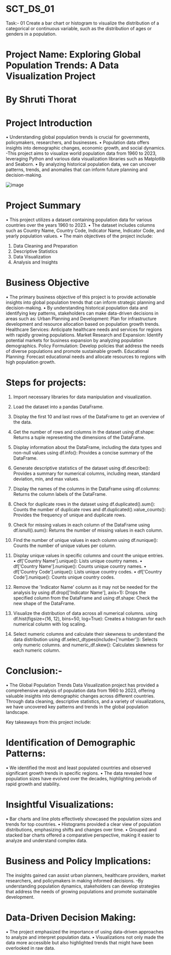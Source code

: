 # SCT_DS_01

Task:- 01
Create a bar chart or histogram to visualize the distribution of a categorical or continuous variable, such as the distribution of ages or genders in a population.

# Project Name: Exploring Global Population Trends: A Data Visualization Project

# By Shruti Thorat


# Project Introduction

•	Understanding global population trends is crucial for governments, policymakers, researchers, and businesses.
•	Population data offers insights into demographic changes, economic growth, and social dynamics. -This project aims to visualize world population data from 1960 to 2023, leveraging Python and various data visualization libraries such as Matplotlib and Seaborn.
•	By analyzing historical population data, we can uncover patterns, trends, and anomalies that can inform future planning and decision-making.

![image](https://github.com/user-attachments/assets/0260b432-39e9-4a63-938f-25d693d4674a)

# Project Summary

•	This project utilizes a dataset containing population data for various countries over the years 1960 to 2023.
•	The dataset includes columns such as Country Name, Country Code, Indicator Name, Indicator Code, and yearly population values.
•	The main objectives of the project include: 

1. Data Cleaning and Preparation
2. Descriptive Statistics
3. Data Visualization
4. Analysis and Insights

   
# Business Objective

•	The primary business objective of this project is to provide actionable insights into global population trends that can inform strategic planning and decision-making.
•	By understanding historical population data and identifying key patterns, stakeholders can make data-driven decisions in areas such as:
Urban Planning and Development: Plan for infrastructure development and resource allocation based on population growth trends.
Healthcare Services: Anticipate healthcare needs and services for regions with rapidly growing populations.
Market Research and Expansion: Identify potential markets for business expansion by analyzing population demographics.
Policy Formulation: Develop policies that address the needs of diverse populations and promote sustainable growth.
Educational Planning: Forecast educational needs and allocate resources to regions with high population growth.


# Steps for projects:
1. Import necessary libraries for data manipulation and visualization.
   
2. Load the dataset into a pandas DataFrame.
   
3. Display the first 10 and last rows of the DataFrame to get an overview of the data.
  
4. Get the number of rows and columns in the dataset using df.shape: Returns a tuple representing the dimensions of the DataFrame.
 
5. Display information about the DataFrame, including the data types and non-null values using df.info(): Provides a concise summary of the DataFrame.
 
6. Generate descriptive statistics of the dataset using df.describe(): Provides a summary for numerical columns, including mean, standard deviation, min, and max values.
 
7. Display the names of the columns in the DataFrame using df.columns: Returns the column labels of the DataFrame.
 
8. Check for duplicate rows in the dataset using df.duplicated().sum(): Counts the number of duplicate rows and df.duplicated().value_counts(): Provides the frequency of unique and duplicate rows.
 
9. Check for missing values in each column of the DataFrame using df.isnull().sum(): Returns the number of missing values in each column.
 
10. Find the number of unique values in each column using df.nunique(): Counts the number of unique values per column.
 
11. Display unique values in specific columns and count the unique entries.
•	df['Country Name'].unique(): Lists unique country names.
•	df['Country Name'].nunique(): Counts unique country names.
•	df['Country Code'].unique(): Lists unique country codes.
•	df['Country Code'].nunique(): Counts unique country codes.

12. Remove the 'Indicator Name' column as it may not be needed for the analysis by using df.drop(['Indicator Name'], axis=1): Drops the specified column from the DataFrame and using df.shape: Check the new shape of the DataFrame.
    
13. Visualize the distribution of data across all numerical columns. using df.hist(figsize=(16, 12), bins=50, log=True): Creates a histogram for each numerical column with log scaling.
    
14. Select numeric columns and calculate their skewness to understand the data distribution using df.select_dtypes(include=['number']): Selects only numeric columns. and numeric_df.skew(): Calculates skewness for each numeric column.


# Conclusion:-

•	The Global Population Trends Data Visualization project has provided a comprehensive analysis of population data from 1960 to 2023, offering valuable insights into demographic changes across different countries. Through data cleaning, descriptive statistics, and a variety of visualizations, we have uncovered key patterns and trends in the global population landscape.

 Key takeaways from this project include:

# Identification of Demographic Patterns:
•	We identified the most and least populated countries and observed significant growth trends in specific regions.
•	The data revealed how population sizes have evolved over the decades, highlighting periods of rapid growth and stability.

# Insightful Visualizations:
•	Bar charts and line plots effectively showcased the population sizes and trends for top countries.
•	Histograms provided a clear view of population distributions, emphasizing shifts and changes over time.
•	Grouped and stacked bar charts offered a comparative perspective, making it easier to analyze and understand complex data.

# Business and Policy Implications:
The insights gained can assist urban planners, healthcare providers, market researchers, and policymakers in making informed decisions. -By understanding population dynamics, stakeholders can develop strategies that address the needs of growing populations and promote sustainable development.

# Data-Driven Decision Making:
•	The project emphasized the importance of using data-driven approaches to analyze and interpret population data.
•	Visualizations not only made the data more accessible but also highlighted trends that might have been overlooked in raw data.



